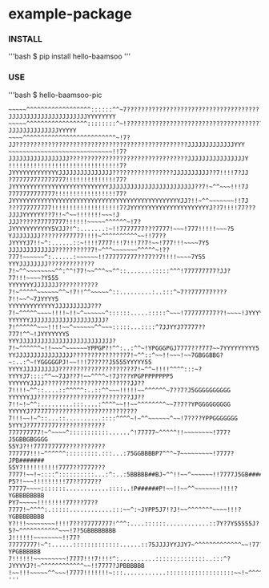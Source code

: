 # example-package

### INSTALL
'''bash
$ pip install hello-baamsoo
'''

### USE
'''bash
$ hello-baamsoo-pic
~~~~~~~~^^^^^^^^^^^^^::::^:::^~!7???????????????????????????????JJJJJJJJJJJJJJJJJJJJYYYYYYYYYYYYYYYY
~~~~~^^^^^^^^^^^^^^^^^^::::::^^~7?????????????????????????????????????JJJJJJJJJJJJJJJJJJJJJJYYYYYYYY
~~~~~^^^^^^^^^^^^^^^^^::::::::^~!????????????????????????????????????????????????JJJJJJJJJJJJJJYYYYY
~~~~^^^^^^^^^^^^^^^^^^^^^^^^^^~!7?JJ????????????????????????????????????????????????JJJJJJJJJJJJJYYY
~~~~~~~~~~~~~~~~~~~~~~~~~~~~~!!7?JJJJJJJJJJJJJJJJJ?????????????????????????????????JJJJJJJJJJJJJJJJY
!!!!!!!!!!!!!!!!!!!!!!!!!!!!!!!7?JYYYYYYYYYYYYYJJJJJJJJJJJJJJJ?????????????????JJJJJJJJJJ??7!!!!7?JJ
?777777777777777!!!!!!!!!!!!!!77?JYYYYYYYYYYYYYYYYYYYYYYYYYYYJJJJJJJJJJJJJJJJJJJJJJJJ??7!~^^~~~!!!7J
7777777777777!!!!!!!!!!!!!!!!!77?JYYYYYYYYYYYYYYYYYYYYYYYYYYYYYYYYYYYYYYYYYYYYYYYJJ?!!~^^~~~~~~~!!7J
???777777777!!!!!!!!!!!!!!!!!!!7?JYYYYYYYYYYYYYYYYYYYYYYJ??7!!!!77???JJJJYYYYYY??7!!~^~~!!!!!!!~~~!J
JJJ?????77777777!!!!!!~~~~~^^^^^^~!7?JYYYYYYYYYYY5YJJ?!^:.......:~!!7777777???7777!~~~!777!!!!!~~~?5
YJJJJJJJJ???????77777!!!!~^^^^^^^^^^~~!!77??JYYYYJ7!!~^:......::~!!!!7777!!!7!!!7?7!~~!777!!!~~~~7Y5
JJJJJJJJJJJJJ??????????7!~^^^~~~~~~~^^^^^~!??777!~~~~~~^:......:~~~~~~!!777777777??77??7!!!!~~~~7Y55
YYYJJJJJJJJ?????????????7!~^^~~~~~~~~^^:^^!77!~~^^^~~^^::.......:::::^^^!777777777?JJ?77!!!~~~~?Y555
YYYYYYYJJJJJJJ???????????7!~^^^^^~~~~~~^^~!7!!^^~~~~~^::.........:..:::^~7??777777????7!!~~^~7JYYYY5
YYYYYYYYYYYYYJJJJJJJJJJ???7!~^^^^^~~~~!!!!~!!~^~~~~~~^::::::.....:::::^~~~!777777777??!~~~~!JYYYYYY5
YYYYYYJJJJJJJJJJJJJJJJJJJJJ?7!^^^^^^~~~!!!!~~^~~~~~~^^~~~:::::...::::^7JJYYJ77777??777!^^~!JYYYYYYY5
YYYJJJJJJJJJJJJJJJJJJJJJJJJJJ?7!~^^^^^^~!!~~~^~~~~~~YPPGP?!^^:..:^^~!YPGGGPGJ7777???777~~7YYYYYYYYY5
YYJJJJJJJJJJJJJJJJ???????????????7!~^^::^~~!!~~~!~~7GBGGBBG?~:..:^~!YGGGGGPJ!~~!!!7?????J5555YYYYY55
YYYYJJJJJJJJJJ?????????????????????7!~^^~!!!!^^^^:::~?YYYYJ7::::^^~~7JJ??7!~~^^^^~!7J???YPGPPPPPPPP5
YYYYYYJJJJ????????????????????????JJ??7!!!!~^^::....::^^^^^:..::^^~~~!!!!!~~^^^^^^~7??7?J5GGGGGGGGGG
YYYYYYJJ??????????????????????????JJ??7!!~!~^^:.........:::....:^^^^~~!!~~^^^^^^^^~~7?7??YPGGGGGGGGG
YYYYYJ?77777????????????????????????7!!!~~!~^::...::..........::::^^^^~!~^^~~~~~~^~~!7????YPPGGGGGGG
5YYYJ?77777777?????????????777777777!~^~~~~^:::::::::::......^!77777~^^^^^!!~~~~~~~~!777?J5GBBGBGGGG
55YJ?!!777777777???????????777777!!!~^^^^^^:::::::::.:::...:75GGBBBBP7^^^~7~~~~~~~~~!7777?JPB#######
55Y?!!!!!!!!!!7777??7777???7777!~~!~::::^::::::::::...:^:..:5BBBBB##BJ~^^!!~~^~~~~~~!!7777J5GB######
P5?!~~~!!!!!!!!!77??7777??77777~~~~:::::::............::::..!P######P!~~!!~~^^~~~~~~~!!!!?YGBBBBBBBB
PY7~~~~~!!!!!!!!77???77??7777!~^^^^:.:::::............:::~~^:~JYPP5J7!?J!~~^^^^^^^~~~~!!!?YGBBBBBBBB
Y?!!!~~~~~~~~!!!!7???77777777!^^^:....::::::............::7Y?7Y55555J?5?~^^^^^^^^^^^~~~!7?5GBBBBBBBB
J!!!!!!~~~~~~~~!!77?77777777!~^:......:::::::::::::......::75JJJJYYJJY7~^^^^^^^^^^^^^~~!77?YPGBBBBBB
7!!!!!!~~~~~~~~~!7777!!!7!!!!^:..........::::::::::::::..:::^?JYYYYJ?!~^^^^^^^^^^^^~~!!7777?JPBBBBBB
!~~!!!~~~~~^^~~~!7777!!!!!!!~:::............:::::::::::::::::::~~!~^^^^^^^^^^^^^^^~~!7777777J5GB#BBB
'''

